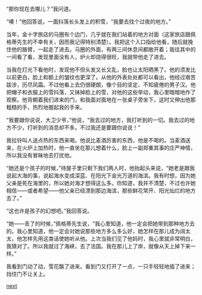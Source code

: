 
“那你现在去哪儿？”我问道。

“噢！”他回答说，一面抖落长头发上的积雪，“我要去找个过夜的地方。”

当年，金十字旅店的马圈有个边门，几乎就在我们站着的地方对面（这家旅店跟佩格蒂先生的不幸有关，因而我记得特别清楚）。我把这个入口指给他看，随后就挽住他的胳臂，一起走了进去。马圈的外面，有两三间休息间都敞开着；我往其中的一间看了看，发现里面没有人，炉火却烧得很旺，我就带他走了进去。

当我在灯光下看他时，发现他不但头发又长又乱，脸也让太阳晒黑了。他的须发比以前更白，脸上和额上的皱纹也更深了。从他的外表处处都可以看出，他经过艰苦跋涉，历尽风霜。不过他看上去仍很硬朗，像个目的坚定、不知疲倦的男子汉。他把帽子和衣服上的雪抖落，又抹掉脸上的雪，对他的这些举动，我心里暗暗地作了观察。他背朝着我们进来的门，和我面对面地在一张桌子旁坐下，这时又伸出他那粗糙的手，热烈地握起我的手来。

“我要跟你说说，大卫少爷，”他说，“我去过的地方，我打听到的一切。我去过的地方不少，打听到的消息却不多。不过我还是要跟你说说！”

我拉铃叫人送点热的东西来喝。他说比麦酒厉害的东西，他是不喝的。当麦酒送来，在火炉上加热时，他一直坐在那儿想着什么，脸上一副郑重其事的庄严神情，所以我没有冒昧地去打扰他。

“她还是个孩子的时候，”待屋子里只剩下我们两人时，他抬起头来说，“她老是跟我说起大海的事，说起海水变成深蓝、在阳光下金光万道的海滨。我有时想，因为她父亲是死在海里的，所以她对海才想得这么多。你知道，我并不清楚，不过也许她相信——或者希望——他父亲已经漂到那边海滨，那些鲜花常开、阳光灿烂的地方去了。”

“这也许是孩子的幻想吧。”我回答说。

“她——丢了的时候，”佩格蒂先生说，“我心里知道，他一定会把她带到那种地方去的。我心里知道，他一定会对她说那些地方多么多么好，她怎样在那儿成为阔太太，他怎样先用这类话使她听从他。上次当我们见了他妈时，我心里就非常明白，我猜对了。所以我就过了海峡，去了法国。我在那儿上了岸，就像从天上掉下来一样。”

我看到门动了动，雪花飘了进来。看到门又打开了一点，一只手轻轻地插了进来；挡住门不让关上。

[next](page515.md)